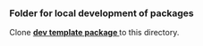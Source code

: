 ###  Folder for local development of packages  

Clone __[ dev template package ](https://github.com/vilbur/laravel-package-dev-template)__ to this directory.  
  